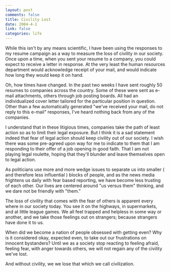 ```yaml
--- 
layout: post
comments: false
title: Civility Lost
date: 2004-4-1
link: false
categories: life
---
```

While this isn't by any means scientific, I have been using the responses to my resume campaign as a way to measure the loss of civility in our society. Once upon a time, when you sent your resume to a company, you could expect to receive a letter in response. At the very least the human resources department would acknowledge receipt of your mail, and would indicate how long they would keep it on hand.

Oh, how times have changed. In the past two weeks I have sent roughly 50 resumes to companies across the country. Some of these were sent as e-mail attachments, others through job posting boards. All had an individualized cover letter tailored for the particular position in question. Other than a few automatically generated "we've received your mail, do not reply to this e-mail" responses, I've heard nothing back from any of the companies.

I understand that in these litigious times, companies take the path of least action so as to limit their legal exposure. But I think it is a sad statement indeed that fear of legal action should keep civility out of our society. I wish there was some pre-agreed upon way for me to indicate to them that I am responding to their offer of a job opening in good faith. That I am not playing legal roulette, hoping that they'll blunder and leave themselves open to legal action.

As politicians use more and more wedge issues to separate us into smaller ( and therefore less influential ) blocks of people, and as the news media frightens us daily with fear based reporting, we have become less trusting of each other.  Our lives are centered around "us versus them" thinking, and we dare not be friendly with "them."

The loss of civility that comes with the fear of others is apparent every where in our society today. You see it on the highways, in supermarkets, and at little league games. We all feel trapped and helpless in some way or another, and we take those feelings out on strangers; because strangers have done it to us.

When did we become a nation of people obsessed with getting even? Why is it considered okay, expected even, to take out our frustrations on innocent bystanders? Until we as a society stop reacting to feeling afraid, feeling fear, with anger towards others, we will not regain any of the civility we've lost.

And without civility, we we lose that which we call civilization.
